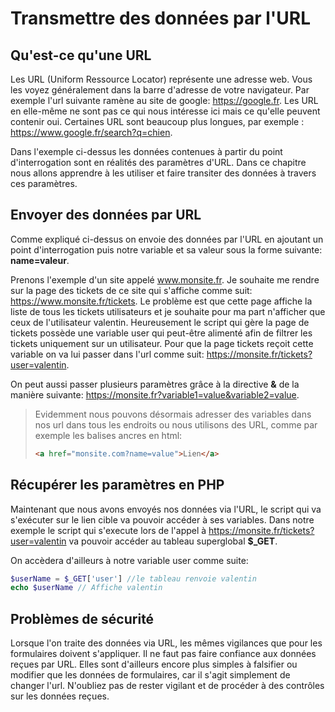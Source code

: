<div id="url">

# Transmettre des données par l'URL

## Qu'est-ce qu'une URL

Les URL (Uniform Ressource Locator) représente une adresse web. Vous les voyez généralement dans la barre d'adresse de votre navigateur. Par exemple l'url suivante ramène au site de google: https://google.fr.
Les URL en elle-même ne sont pas ce qui nous intéresse ici mais ce qu'elle peuvent contenir oui. Certaines URL sont beaucoup plus longues, par exemple : https://www.google.fr/search?q=chien.

Dans l'exemple ci-dessus les données contenues à partir du point d'interrogation sont en réalités des paramètres d'URL. Dans ce chapitre nous allons apprendre à les utiliser et faire transiter des données à travers ces paramètres.

## Envoyer des données par URL

Comme expliqué ci-dessus on envoie des données par l'URL en ajoutant un point d'interrogation puis notre variable et sa valeur sous la forme suivante: **name=valeur**.

Prenons l'exemple d'un site appelé www.monsite.fr. Je souhaite me rendre sur la page des tickets de ce site qui s'affiche comme suit: https://www.monsite.fr/tickets.
Le problème est que cette page affiche la liste de tous les tickets utilisateurs et je souhaite pour ma part n'afficher que ceux de l'utilisateur valentin. Heureusement le script qui gère la page de tickets possède une variable user qui peut-être alimenté afin de filtrer les tickets uniquement sur un utilisateur. Pour que la page tickets reçoit cette variable on va lui passer dans l'url comme suit:
https://monsite.fr/tickets?user=valentin.

On peut aussi passer plusieurs paramètres grâce à la directive **&** de la manière suivante: https://monsite.fr?variable1=value&variable2=value.

> Evidemment nous pouvons désormais adresser des variables dans nos url dans tous les endroits ou nous utilisons des URL, comme par exemple les balises ancres en html:
>
> ```html
> <a href="monsite.com?name=value">Lien</a>
> ```

## Récupérer les paramètres en PHP

Maintenant que nous avons envoyés nos données via l'URL, le script qui va s'exécuter sur le lien cible va pouvoir accéder à ses variables. Dans notre exemple le script qui s'execute lors de l'appel à https://monsite.fr/tickets?user=valentin va pouvoir accéder au tableau superglobal **$\_GET**.

On accèdera d'ailleurs à notre variable user comme suite:

```php
$userName = $_GET['user'] //le tableau renvoie valentin
echo $userName // Affiche valentin
```

## Problèmes de sécurité

Lorsque l'on traite des données via URL, les mêmes vigilances que pour les formulaires doivent s'appliquer. Il ne faut pas faire confiance aux données reçues par URL. Elles sont d'ailleurs encore plus simples à falsifier ou modifier que les données de formulaires, car il s'agit simplement de changer l'url. N'oubliez pas de rester vigilant et de procéder à des contrôles sur les données reçues.

</div>
